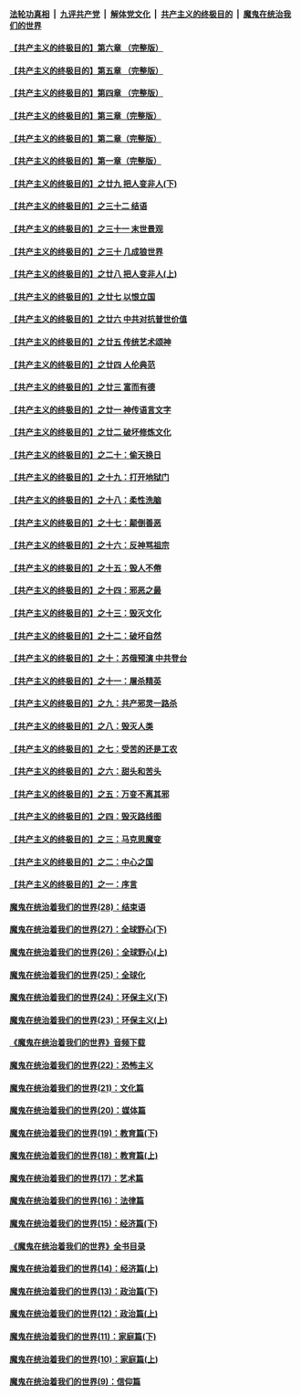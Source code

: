 ####  [法轮功真相](../../../../basic/blob/master/README.md?t=04250701) &nbsp;|&nbsp; [九评共产党](../../../../9ping.md/blob/master/README.md?t=04250701) &nbsp;|&nbsp; [解体党文化](../../../../jtdwh.md/blob/master/README.md?t=04250701)  &nbsp;|&nbsp; [共产主义的终极目的](../../../../gczydzjmd.md/blob/master/README.md?t=04250701) &nbsp;|&nbsp; [魔鬼在统治我们的世界](../../../../mgztzwmdsj.md/blob/master/README.md?t=04250701) 

#### [【共产主义的终极目的】第六章 （完整版）](../pages/nsc422/n11428913.md?t=04250701) 

#### [【共产主义的终极目的】第五章 （完整版）](../pages/nsc422/n11428912.md?t=04250701) 

#### [【共产主义的终极目的】第四章 （完整版）](../pages/nsc422/n11428907.md?t=04250701) 

#### [【共产主义的终极目的】第三章（完整版）](../pages/nsc422/n11428848.md?t=04250701) 

#### [【共产主义的终极目的】第二章（完整版）](../pages/nsc422/n11428831.md?t=04250701) 

#### [【共产主义的终极目的】第一章（完整版）](../pages/nsc422/n11417651.md?t=04250701) 

#### [【共产主义的终极目的】之廿九 把人变非人(下)](../pages/nsc422/n11344140.md?t=04250701) 

#### [【共产主义的终极目的】之三十二 结语](../pages/nsc422/n11360535.md?t=04250701) 

#### [【共产主义的终极目的】之三十一 末世景观](../pages/nsc422/n11351129.md?t=04250701) 

#### [【共产主义的终极目的】之三十 几成狼世界](../pages/nsc422/n11348280.md?t=04250701) 

#### [【共产主义的终极目的】之廿八 把人变非人(上)](../pages/nsc422/n11340492.md?t=04250701) 

#### [【共产主义的终极目的】之廿七 以恨立国](../pages/nsc422/n11336944.md?t=04250701) 

#### [【共产主义的终极目的】之廿六 中共对抗普世价值](../pages/nsc422/n11324785.md?t=04250701) 

#### [【共产主义的终极目的】之廿五 传统艺术颂神](../pages/nsc422/n11296396.md?t=04250701) 

#### [【共产主义的终极目的】之廿四 人伦典范](../pages/nsc422/n11296397.md?t=04250701) 

#### [【共产主义的终极目的】之廿三 富而有德](../pages/nsc422/n11283598.md?t=04250701) 

#### [【共产主义的终极目的】之廿一 神传语言文字](../pages/nsc422/n11263265.md?t=04250701) 

#### [【共产主义的终极目的】之廿二 破坏修炼文化](../pages/nsc422/n11245728.md?t=04250701) 

#### [【共产主义的终极目的】之二十：偷天换日](../pages/nsc422/n11238846.md?t=04250701) 

#### [【共产主义的终极目的】之十九：打开地狱门](../pages/nsc422/n11206376.md?t=04250701) 

#### [【共产主义的终极目的】之十八：柔性洗脑](../pages/nsc422/n11199994.md?t=04250701) 

#### [【共产主义的终极目的】之十七：颠倒善恶](../pages/nsc422/n11179782.md?t=04250701) 

#### [【共产主义的终极目的】之十六：反神骂祖宗](../pages/nsc422/n11166798.md?t=04250701) 

#### [【共产主义的终极目的】之十五：毁人不倦](../pages/nsc422/n11166792.md?t=04250701) 

#### [【共产主义的终极目的】之十四：邪恶之最](../pages/nsc422/n11150249.md?t=04250701) 

#### [【共产主义的终极目的】之十三：毁灭文化](../pages/nsc422/n11135227.md?t=04250701) 

#### [【共产主义的终极目的】之十二：破坏自然](../pages/nsc422/n11135214.md?t=04250701) 

#### [【共产主义的终极目的】之十：苏俄预演 中共登台](../pages/nsc422/n11118424.md?t=04250701) 

#### [【共产主义的终极目的】之十一：屠杀精英](../pages/nsc422/n11118442.md?t=04250701) 

#### [【共产主义的终极目的】之九：共产邪灵一路杀](../pages/nsc422/n11114139.md?t=04250701) 

#### [【共产主义的终极目的】之八：毁灭人类](../pages/nsc422/n11108503.md?t=04250701) 

#### [【共产主义的终极目的】之七：受苦的还是工农](../pages/nsc422/n11101809.md?t=04250701) 

#### [【共产主义的终极目的】之六：甜头和苦头](../pages/nsc422/n11096971.md?t=04250701) 

#### [【共产主义的终极目的】之五：万变不离其邪](../pages/nsc422/n11091285.md?t=04250701) 

#### [【共产主义的终极目的】之四：毁灭路线图](../pages/nsc422/n11086284.md?t=04250701) 

#### [【共产主义的终极目的】之三：马克思魔变](../pages/nsc422/n11061941.md?t=04250701) 

#### [【共产主义的终极目的】之二：中心之国](../pages/nsc422/n11047728.md?t=04250701) 

#### [【共产主义的终极目的】之一：序言](../pages/nsc422/n11086077.md?t=04250701) 

#### [魔鬼在统治着我们的世界(28)：结束语](../pages/nsc422/n10936246.md?t=04250701) 

#### [魔鬼在统治着我们的世界(27)：全球野心(下)](../pages/nsc422/n10928319.md?t=04250701) 

#### [魔鬼在统治着我们的世界(26)：全球野心(上)](../pages/nsc422/n10900318.md?t=04250701) 

#### [魔鬼在统治着我们的世界(25)：全球化](../pages/nsc422/n10788205.md?t=04250701) 

#### [魔鬼在统治着我们的世界(24)：环保主义(下)](../pages/nsc422/n10695307.md?t=04250701) 

#### [魔鬼在统治着我们的世界(23)：环保主义(上)](../pages/nsc422/n10688613.md?t=04250701) 

#### [《魔鬼在统治着我们的世界》音频下载](../pages/nsc422/n10635553.md?t=04250701) 

#### [魔鬼在统治着我们的世界(22)：恐怖主义](../pages/nsc422/n10614727.md?t=04250701) 

#### [魔鬼在统治着我们的世界(21)：文化篇](../pages/nsc422/n10597706.md?t=04250701) 

#### [魔鬼在统治着我们的世界(20)：媒体篇](../pages/nsc422/n10586579.md?t=04250701) 

#### [魔鬼在统治着我们的世界(19)：教育篇(下)](../pages/nsc422/n10564808.md?t=04250701) 

#### [魔鬼在统治着我们的世界(18)：教育篇(上)](../pages/nsc422/n10526970.md?t=04250701) 

#### [魔鬼在统治着我们的世界(17)：艺术篇](../pages/nsc422/n10499093.md?t=04250701) 

#### [魔鬼在统治着我们的世界(16)：法律篇](../pages/nsc422/n10485969.md?t=04250701) 

#### [魔鬼在统治着我们的世界(15)：经济篇(下)](../pages/nsc422/n10469975.md?t=04250701) 

#### [《魔鬼在统治着我们的世界》全书目录](../pages/nsc422/n10464261.md?t=04250701) 

#### [魔鬼在统治着我们的世界(14)：经济篇(上)](../pages/nsc422/n10457370.md?t=04250701) 

#### [魔鬼在统治着我们的世界(13)：政治篇(下)](../pages/nsc422/n10448270.md?t=04250701) 

#### [魔鬼在统治着我们的世界(12)：政治篇(上)](../pages/nsc422/n10444576.md?t=04250701) 

#### [魔鬼在统治着我们的世界(11)：家庭篇(下)](../pages/nsc422/n10440961.md?t=04250701) 

#### [魔鬼在统治着我们的世界(10)：家庭篇(上)](../pages/nsc422/n10435448.md?t=04250701) 

#### [魔鬼在统治着我们的世界(9)：信仰篇](../pages/nsc422/n10432159.md?t=04250701) 

